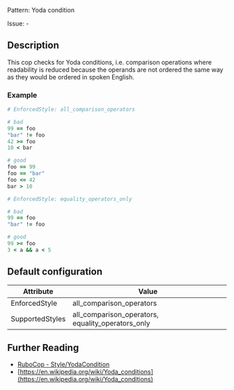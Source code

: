 Pattern: Yoda condition

Issue: -

## Description

This cop checks for Yoda conditions, i.e. comparison operations where
readability is reduced because the operands are not ordered the same
way as they would be ordered in spoken English.

### Example

```ruby
# EnforcedStyle: all_comparison_operators

# bad
99 == foo
"bar" != foo
42 >= foo
10 < bar

# good
foo == 99
foo == "bar"
foo <= 42
bar > 10
```
```ruby
# EnforcedStyle: equality_operators_only

# bad
99 == foo
"bar" != foo

# good
99 >= foo
3 < a && a < 5
```

## Default configuration

Attribute | Value
--- | ---
EnforcedStyle | all_comparison_operators
SupportedStyles | all_comparison_operators, equality_operators_only

## Further Reading

* [RuboCop - Style/YodaCondition](https://rubocop.readthedocs.io/en/latest/cops_style/#styleyodacondition)
* [https://en.wikipedia.org/wiki/Yoda_conditions](https://en.wikipedia.org/wiki/Yoda_conditions)
